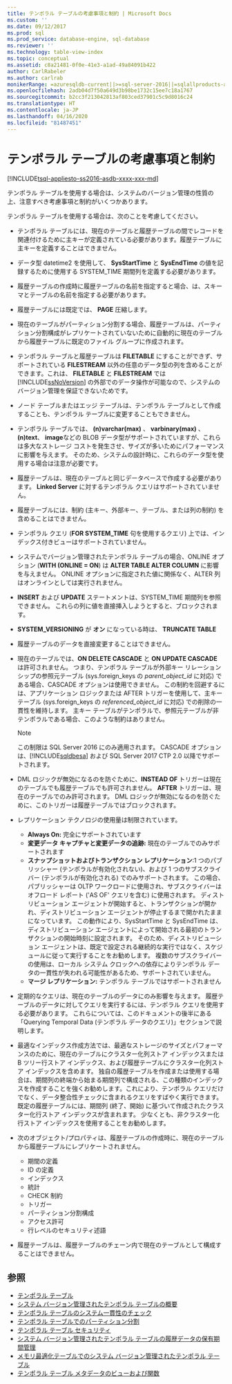 ```yaml
---
title: テンポラル テーブルの考慮事項と制約 | Microsoft Docs
ms.custom: ''
ms.date: 09/12/2017
ms.prod: sql
ms.prod_service: database-engine, sql-database
ms.reviewer: ''
ms.technology: table-view-index
ms.topic: conceptual
ms.assetid: c8a21481-0f0e-41e3-a1ad-49a84091b422
author: CarlRabeler
ms.author: carlrab
monikerRange: =azuresqldb-current||>=sql-server-2016||=sqlallproducts-allversions||>=sql-server-linux-2017||=azuresqldb-mi-current
ms.openlocfilehash: 2adb04d7f50a649d3b98be1732c15ee7c18a1767
ms.sourcegitcommit: b2cc3f213042813af803ced37901c5c9d8016c24
ms.translationtype: HT
ms.contentlocale: ja-JP
ms.lasthandoff: 04/16/2020
ms.locfileid: "81487451"
---
```

# <a name="temporal-table-considerations-and-limitations"></a>テンポラル テーブルの考慮事項と制約

[!INCLUDE[tsql-appliesto-ss2016-asdb-xxxx-xxx-md](../../includes/tsql-appliesto-ss2016-asdb-xxxx-xxx-md.md)]

テンポラル テーブルを使用する場合は、システムのバージョン管理の性質の上、注意すべき考慮事項と制約がいくつかあります。

テンポラル テーブルを使用する場合は、次のことを考慮してください。

- テンポラル テーブルには、現在のテーブルと履歴テーブルの間でレコードを関連付けるために主キーが定義されている必要があります。履歴テーブルに主キーを定義することはできません。
- データ型 datetime2 を使用して、 **SysStartTime** と **SysEndTime** の値を記録するために使用する SYSTEM_TIME 期間列を定義する必要があります。
- 履歴テーブルの作成時に履歴テーブルの名前を指定すると場合、は、スキーマとテーブルの名前を指定する必要があります。
- 履歴テーブルには既定では、 **PAGE** 圧縮します。
- 現在のテーブルがパーティション分割する場合、履歴テーブルは、パーティション分割構成がレプリケートされていないために自動的に現在のテーブルから履歴テーブルに既定のファイル グループに作成されます。
- テンポラル テーブルと履歴テーブルは **FILETABLE** にすることができず、サポートされている **FILESTREAM** 以外の任意のデータ型の列を含めることができます。これは、 **FILETABLE** と **FILESTREAM** では [!INCLUDE[ssNoVersion](../../includes/ssnoversion-md.md)] の外部でのデータ操作が可能なので、システムのバージョン管理を保証できないためです。
- ノード テーブルまたはエッジ テーブルは、テンポラル テーブルとして作成することも、テンポラル テーブルに変更することもできません。
- テンポラル テーブルでは、 **(n)varchar(max)** 、 **varbinary(max)** 、 **(n)text**、 **image**などの BLOB データ型がサポートされていますが、これらは多大なストレージ コストを発生させ、サイズが多いためにパフォーマンスに影響を与えます。 そのため、システムの設計時に、これらのデータ型を使用する場合は注意が必要です。
- 履歴テーブルは、現在のテーブルと同じデータベースで作成する必要があります。 **Linked Server** に対するテンポラル クエリはサポートされていません。
- 履歴テーブルには、制約 (主キー、外部キー、テーブル、または列の制約) を含めることはできません。
- テンポラル クエリ (**FOR SYSTEM_TIME** 句を使用するクエリ) 上では、インデックス付きビューはサポートされていません。
- システムでバージョン管理されたテンポラル テーブルの場合、ONLINE オプション (**WITH (ONLINE = ON**) は **ALTER TABLE ALTER COLUMN** に影響を与えません。 ONLINE オプションに指定された値に関係なく、ALTER 列はオンラインとしては実行されません。
- **INSERT** および **UPDATE** ステートメントは、SYSTEM_TIME 期間列を参照できません。 これらの列に値を直接挿入しようとすると、ブロックされます。
- **SYSTEM_VERSIONING** が **オン** になっている時は、 **TRUNCATE TABLE**
- 履歴テーブルのデータを直接変更することはできません。
- 現在のテーブルでは、**ON DELETE CASCADE** と **ON UPDATE CASCADE** は許可されません。 つまり、テンポラル テーブルが外部キー リレーションシップの参照元テーブル (sys.foreign_keys の *parent_object_id* に対応) である場合、CASCADE オプションは使用できません。 この制約を回避するには、アプリケーション ロジックまたは AFTER トリガーを使用して、主キー テーブル (sys.foreign_keys の *referenced_object_id* に対応) での削除の一貫性を維持します。 主キー テーブルがテンポラルで、参照元テーブルが非テンポラルである場合、このような制約はありません。

  > [!NOTE]
  > この制限は SQL Server 2016 にのみ適用されます。 CASCADE オプションは、[!INCLUDE[sqldbesa](../../includes/sqldbesa-md.md)] および SQL Server 2017 CTP 2.0 以降でサポートされます。

- DML ロジックが無効になるのを防ぐために、**INSTEAD OF** トリガーは現在のテーブルでも履歴テーブルでも許可されません。 **AFTER** トリガーは、現在のテーブルでのみ許可されます。 DML ロジックが無効になるのを防ぐために、このトリガーは履歴テーブルではブロックされます。
- レプリケーション テクノロジの使用量は制限されています。

  - **Always On:** 完全にサポートされています
  - **変更データ キャプチャと変更データの追跡:** 現在のテーブルでのみサポートされます
  - **スナップショットおよびトランザクション レプリケーション**:1 つのパブリッシャー (テンポラルが有効化されない)、および 1 つのサブスクライバー (テンポラルが有効化される) でのみサポートされます。 この場合、パブリッシャーは OLTP ワークロードに使用され、サブスクライバーはオフロード レポート ('AS OF' クエリを含む) に使用されます。 ディストリビューション エージェントが開始すると、トランザクションが開かれ、ディストリビューション エージェントが停止するまで開かれたままになっています。 この動作により、SysStartTime と SysEndTime は、ディストリビューション エージェントによって開始される最初のトランザクションの開始時刻に設定されます。 そのため、ディストリビューション エージェントは、既定で設定される継続的な実行ではなく、スケジュールに従って実行することをお勧めします。 複数のサブスクライバーの使用は、ローカル システム クロックへの依存によりテンポラル データの一貫性が失われる可能性があるため、サポートされていません。
  - **マージ レプリケーション:** テンポラル テーブルではサポートされません

- 定期的なクエリは、現在のテーブルのデータにのみ影響を与えます。 履歴テーブルのデータに対してクエリを実行するには、テンポラル クエリを使用する必要があります。 これらについては、このドキュメントの後半にある「Querying Temporal Data (テンポラル データのクエリ)」セクションで説明します。
- 最適なインデックス作成方法では、最適なストレージのサイズとパフォーマンスのために、現在のテーブルにクラスター化列ストア インデックスまたは B ツリー行ストア インデックス、および履歴テーブルにクラスター化列ストア インデックスを含めます。 独自の履歴テーブルを作成または使用する場合は、期間列の終端から始まる期間列で構成される、この種類のインデックスを作成することを強くお勧めします。これにより、テンポラル クエリだけでなく、データ整合性チェックに含まれるクエリをすばやく実行できます。 既定の履歴テーブルには、期間列 (終了、開始) に基づいて作成されたクラスター化行ストア インデックスが含まれます。 少なくとも、非クラスター化行ストア インデックスを使用することをお勧めします。
- 次のオブジェクト/プロパティは、履歴テーブルの作成時に、現在のテーブルから履歴テーブルにレプリケートされません。

  - 期間の定義
  - ID の定義
  - インデックス
  - 統計
  - CHECK 制約
  - トリガー
  - パーティション分割構成
  - アクセス許可
  - 行レベルのセキュリティ述語

- 履歴テーブルは、履歴テーブルのチェーン内で現在のテーブルとして構成することはできません。

## <a name="see-also"></a>参照

- [テンポラル テーブル](../../relational-databases/tables/temporal-tables.md)
- [システム バージョン管理されたテンポラル テーブルの概要](../../relational-databases/tables/getting-started-with-system-versioned-temporal-tables.md)
- [テンポラル テーブルのシステム一貫性のチェック](../../relational-databases/tables/temporal-table-system-consistency-checks.md)
- [テンポラル テーブルでのパーティション分割](../../relational-databases/tables/partitioning-with-temporal-tables.md)
- [テンポラル テーブル セキュリティ](../../relational-databases/tables/temporal-table-security.md)
- [システム バージョン管理されたテンポラル テーブルの履歴データの保有期間管理](../../relational-databases/tables/manage-retention-of-historical-data-in-system-versioned-temporal-tables.md)
- [メモリ最適化テーブルでのシステム バージョン管理されたテンポラル テーブル](../../relational-databases/tables/system-versioned-temporal-tables-with-memory-optimized-tables.md)
- [テンポラル テーブル メタデータのビューおよび関数](../../relational-databases/tables/temporal-table-metadata-views-and-functions.md)
